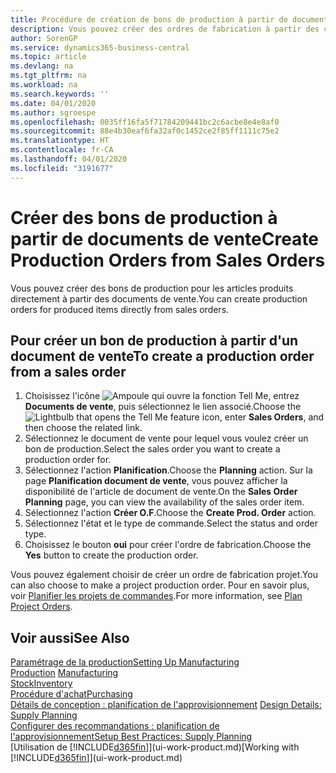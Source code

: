 ```yaml
---
title: Procédure de création de bons de production à partir de documents de vente | Microsoft Docs
description: Vous pouvez créer des ordres de fabrication à partir des commandes vente dans le département Ventes & marketing.
author: SorenGP
ms.service: dynamics365-business-central
ms.topic: article
ms.devlang: na
ms.tgt_pltfrm: na
ms.workload: na
ms.search.keywords: ''
ms.date: 04/01/2020
ms.author: sgroespe
ms.openlocfilehash: 0035ff16fa5f71784209441bc2c6acbe8e4e8af0
ms.sourcegitcommit: 88e4b30eaf6fa32af0c1452ce2f85ff1111c75e2
ms.translationtype: HT
ms.contentlocale: fr-CA
ms.lasthandoff: 04/01/2020
ms.locfileid: "3191677"
---
```

# <a name="create-production-orders-from-sales-orders"></a><span data-ttu-id="692c9-103">Créer des bons de production à partir de documents de vente</span><span class="sxs-lookup"><span data-stu-id="692c9-103">Create Production Orders from Sales Orders</span></span>
<span data-ttu-id="692c9-104">Vous pouvez créer des bons de production pour les articles produits directement à partir des documents de vente.</span><span class="sxs-lookup"><span data-stu-id="692c9-104">You can create production orders for produced items directly from sales orders.</span></span>  

## <a name="to-create-a-production-order-from-a-sales-order"></a><span data-ttu-id="692c9-105">Pour créer un bon de production à partir d'un document de vente</span><span class="sxs-lookup"><span data-stu-id="692c9-105">To create a production order from a sales order</span></span>  

1.  <span data-ttu-id="692c9-106">Choisissez l'icône ![Ampoule qui ouvre la fonction Tell Me](media/ui-search/search_small.png "Dites-moi ce que vous voulez faire"), entrez **Documents de vente**, puis sélectionnez le lien associé.</span><span class="sxs-lookup"><span data-stu-id="692c9-106">Choose the ![Lightbulb that opens the Tell Me feature](media/ui-search/search_small.png "Tell me what you want to do") icon, enter **Sales Orders**, and then choose the related link.</span></span>  
2.  <span data-ttu-id="692c9-107">Sélectionnez le document de vente pour lequel vous voulez créer un bon de production.</span><span class="sxs-lookup"><span data-stu-id="692c9-107">Select the sales order you want to create a production order for.</span></span>  
3.  <span data-ttu-id="692c9-108">Sélectionnez l'action **Planification**.</span><span class="sxs-lookup"><span data-stu-id="692c9-108">Choose the **Planning** action.</span></span> <span data-ttu-id="692c9-109">Sur la page **Planification document de vente**, vous pouvez afficher la disponibilité de l'article de document de vente.</span><span class="sxs-lookup"><span data-stu-id="692c9-109">On the **Sales Order Planning** page, you can view the availability of the sales order item.</span></span>  
4.  <span data-ttu-id="692c9-110">Sélectionnez l'action **Créer O.F**.</span><span class="sxs-lookup"><span data-stu-id="692c9-110">Choose the **Create Prod. Order** action.</span></span>  
5.  <span data-ttu-id="692c9-111">Sélectionnez l'état et le type de commande.</span><span class="sxs-lookup"><span data-stu-id="692c9-111">Select the status and order type.</span></span>  
6.  <span data-ttu-id="692c9-112">Choisissez le bouton **oui** pour créer l'ordre de fabrication.</span><span class="sxs-lookup"><span data-stu-id="692c9-112">Choose the **Yes** button to create the production order.</span></span>

<span data-ttu-id="692c9-113">Vous pouvez également choisir de créer un ordre de fabrication projet.</span><span class="sxs-lookup"><span data-stu-id="692c9-113">You can also choose to make a project production order.</span></span> <span data-ttu-id="692c9-114">Pour en savoir plus, voir [Planifier les projets de commandes](production-how-to-plan-project-orders.md).</span><span class="sxs-lookup"><span data-stu-id="692c9-114">For more information, see [Plan Project Orders](production-how-to-plan-project-orders.md).</span></span>   

## <a name="see-also"></a><span data-ttu-id="692c9-115">Voir aussi</span><span class="sxs-lookup"><span data-stu-id="692c9-115">See Also</span></span>  
[<span data-ttu-id="692c9-116">Paramétrage de la production</span><span class="sxs-lookup"><span data-stu-id="692c9-116">Setting Up Manufacturing</span></span>](production-configure-production-processes.md)  
<span data-ttu-id="692c9-117">[Production](production-manage-manufacturing.md)  </span><span class="sxs-lookup"><span data-stu-id="692c9-117">[Manufacturing](production-manage-manufacturing.md)  </span></span>  
[<span data-ttu-id="692c9-118">Stock</span><span class="sxs-lookup"><span data-stu-id="692c9-118">Inventory</span></span>](inventory-manage-inventory.md)  
[<span data-ttu-id="692c9-119">Procédure d'achat</span><span class="sxs-lookup"><span data-stu-id="692c9-119">Purchasing</span></span>](purchasing-manage-purchasing.md)  
<span data-ttu-id="692c9-120">[Détails de conception : planification de l'approvisionnement](design-details-supply-planning.md) </span><span class="sxs-lookup"><span data-stu-id="692c9-120">[Design Details: Supply Planning](design-details-supply-planning.md) </span></span>  
[<span data-ttu-id="692c9-121">Configurer des recommandations : planification de l'approvisionnement</span><span class="sxs-lookup"><span data-stu-id="692c9-121">Setup Best Practices: Supply Planning</span></span>](setup-best-practices-supply-planning.md)  
<span data-ttu-id="692c9-122">[Utilisation de [!INCLUDE[d365fin](includes/d365fin_md.md)]](ui-work-product.md)</span><span class="sxs-lookup"><span data-stu-id="692c9-122">[Working with [!INCLUDE[d365fin](includes/d365fin_md.md)]](ui-work-product.md)</span></span>
